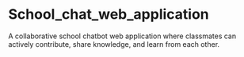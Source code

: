 # School_chat_web_application
A collaborative school chatbot web application where classmates can actively contribute, share knowledge, and learn from each other.
